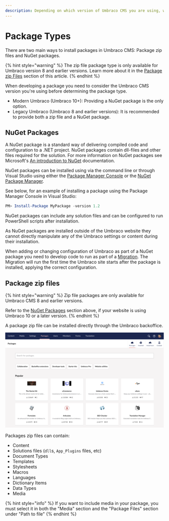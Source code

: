 ```yaml
---
description: Depending on which version of Umbraco CMS you are using, we distinguish between two package types, NuGet packages, and Package ZIP files.
---
```


# Package Types

There are two main ways to install packages in Umbraco CMS: Package zip files and NuGet packages.

{% hint style="warning" %}
The zip file package type is only available for Umbraco version 8 and earlier versions. Learn more about it in the [Package zip Files](#package-zip-files) section of this article.
{% endhint %}

When developing a package you need to consider the Umbraco CMS version you're using before determining the package type.

* Modern Umbraco (Umbraco 10+): Providing a NuGet package is the only option.
* Legacy Umbraco (Umbraco 8 and earlier versions): It is recommended to provide both a zip file and a NuGet package.

## NuGet Packages

A NuGet package is a standard way of delivering compiled code and configuration to a .NET project. NuGet packages contain dll-files and other files required for the solution. For more information on NuGet packages see Microsoft's [An introduction to NuGet](https://docs.microsoft.com/en-us/nuget/what-is-nuget) documentation.

NuGet packages can be installed using via the command line or through Visual Studio using either the [Package Manager Console](https://docs.microsoft.com/en-us/nuget/consume-packages/install-use-packages-powershell) or the [NuGet Package Manager](https://learn.microsoft.com/en-us/nuget/consume-packages/install-use-packages-visual-studio).

See below, for an example of installing a package using the Package Manager Console in Visual Studio:

```powershell
PM> Install-Package MyPackage -version 1.2
```

NuGet packages can include any solution files and can be configured to run PowerShell scripts after installation.

As NuGet packages are installed outside of the Umbraco website they cannot directly manipulate any of the Umbraco settings or content during their installation.

When adding or changing configuration of Umbraco as part of a NuGet package you need to develop code to run as part of a [Migration](../database.md). The Migration will run the first time the Umbraco site starts after the package is installed, applying the correct configuration.

## Package zip files

{% hint style="warning" %}
Zip file packages are only available for Umbraco CMS 8 and earlier versions.

Refer to the [NuGet Packages](#nuget-packages) section above, if your website is using Umbraco 10 or a later version.
{% endhint %}

A package zip file can be installed directly through the Umbraco backoffice.

![Zip packages can be installed via the Umbraco backoffice package section](../../../../10/umbraco-cms/extending/packages/images/backoffice-package-section.png)

Packages zip files can contain:

* Content
* Solutions files (`dll`s, `App_Plugins` files, etc)
* Document Types
* Templates
* Stylesheets
* Macros
* Languages
* Dictionary Items
* Data Types
* Media

{% hint style="info" %}
If you want to include media in your package, you must select it in both the "Media" section and the "Package Files" section under "Path to file"
{% endhint %}
